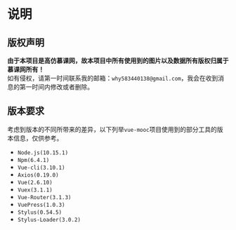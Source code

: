 # 说明

## 版权声明
**由于本项目是高仿慕课网，故本项目中所有使用到的图片以及数据所有版权归属于慕课网所有！**<br/>
如有侵权，请第一时间联系我的邮箱：`why583440138@gmail.com`，我会在收到消息的第一时间内修改或者删除。

## 版本要求
考虑到版本的不同所带来的差异，以下列举`vue-mooc`项目使用到的部分工具的版本信息，仅供参考。
* `Node.js(10.15.1)`
* `Npm(6.4.1)`
* `Vue-cli(3.10.1)`
* `Axios(0.19.0)`
* `Vue(2.6.10)`
* `Vuex(3.1.1)`
* `Vue-Router(3.1.3)`
* `VuePress(1.0.3)`
* `Stylus(0.54.5)`
* `Stylus-Loader(3.0.2)`


